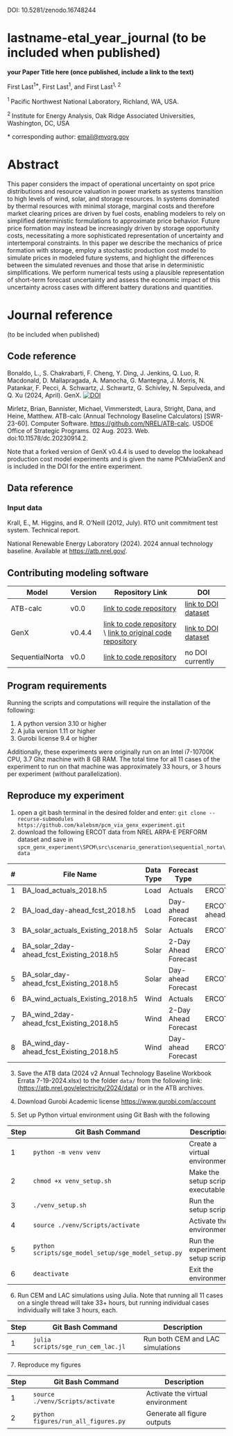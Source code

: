 
DOI: 10.5281/zenodo.16748244
# lastname-etal_year_journal (to be included when published)

**your Paper Title here (once published, include a link to the text)**

First Last<sup>1\*</sup>, First Last<sup>1</sup>,  and First Last<sup>1, 2</sup>

<sup>1 </sup>Pacific Northwest National Laboratory, Richland, WA, USA.

<sup>2 </sup> Institute for Energy Analysis, Oak Ridge Associated Universities, Washington, DC, USA

\* corresponding author:  email@myorg.gov


# Abstract
This paper considers the impact of operational uncertainty on spot price distributions and resource valuation in power markets as systems transition to high levels of wind, solar, and storage resources. In systems dominated by thermal resources with minimal storage, marginal costs and therefore market clearing prices are driven by fuel costs, enabling modelers to rely on simplified deterministic formulations to approximate price behavior. Future price formation may instead be increasingly driven by storage opportunity costs, necessitating a more sophisticated representation of uncertainty and intertemporal constraints. In this paper we describe the mechanics of price formation with storage, employ a stochastic production cost model to simulate prices in modeled future systems, and highlight the differences between the simulated revenues and those that arise in deterministic simplifications. We perform numerical tests using a plausible representation of short-term forecast uncertainty and assess the economic impact of this uncertainty across cases with different battery durations and quantities.

# Journal reference
(to be included when published)

## Code reference
Bonaldo, L., S. Chakrabarti, F. Cheng, Y. Ding, J. Jenkins, Q. Luo, R. Macdonald, D. Mallapragada, A. Manocha, G. Mantegna, J. Morris, N. Patankar, F. Pecci, A. Schwartz, J. Schwartz, G. Schivley, N. Sepulveda, and Q. Xu (2024, April). GenX. [![DOI](https://zenodo.org/badge/DOI/10.5281/zenodo.15865702.svg)](https://doi.org/10.5281/zenodo.15865702)

Mirletz, Brian, Bannister, Michael, Vimmerstedt, Laura, Stright, Dana, and Heine, Matthew. ATB-calc (Annual Technology Baseline Calculators) [SWR-23-60]. Computer Software. https://github.com/NREL/ATB-calc. USDOE Office of Strategic Programs. 02 Aug. 2023. Web. doi:10.11578/dc.20230914.2.

Note that a forked version of GenX v0.4.4 is used to develop the lookahead production cost model experiments and is given the name PCMviaGenX and is included in the DOI for the entire experiment.


## Data reference

### Input data

Krall, E., M. Higgins, and R. O’Neill (2012, July). RTO unit commitment test system. Technical report.

National Renewable Energy Laboratory (2024). 2024 annual technology baseline. Available at https://atb.nrel.gov/.

## Contributing modeling software
| Model | Version | Repository Link | DOI |
|-------|---------|-----------------|-----|
| ATB-calc | v0.0 | [link to code repository](https://github.com/NREL/ATB-calc) | [link to DOI dataset ](https://doi.org/10.11578/dc.20230914.2)|
| GenX | v0.4.4 | [link to code repository](https://github.com/kalebsm/GenX/tree/caee5563bc1118c24fe99a30e1ed72e052191478) \ [link to original code repository](https://github.com/GenXProject/GenX.jl) | [link to DOI dataset](https://zenodo.org/records/15865702) |
| SequentialNorta | v0.0 | [link to code repository](https://github.com/kalebsm/sequential_norta.git) | no DOI currently |

## Program requirements
Running the scripts and computations will require the installation of the following:
1. A python version 3.10 or higher
2. A julia version 1.11 or higher
3. Gurobi license 9.4 or higher

Additionally, these experiments were originally run on an Intel i7-10700K CPU, 3.7 Ghz machine with 8 GB RAM. The total time for all 11 cases of the experiment to run on that machine was approximately 33 hours, or 3 hours per experiment (without parallelization).

## Reproduce my experiment
1. open a git bash terminal in the desired folder and enter: `git clone --recurse-submodules https://github.com/kalebsm/pcm_via_genx_experiment.git`
2. download the following ERCOT data from NREL ARPA-E PERFORM dataset and save in `spcm_genx_experiment\SPCM\src\scenario_generation\sequential_norta\data`

| #   | File Name                                | Data Type | Forecast Type         | Location Path                                               |
|-----|-------------------------------------------|-----------|------------------------|-------------------------------------------------------------|
| 1   | BA_load_actuals_2018.h5                    | Load      | Actuals                | ERCOT/2018/Load/Actuals/BA_level/                           |
| 2   | BA_load_day-ahead_fcst_2018.h5            | Load      | Day-ahead Forecast     | ERCOT/2018/Load/Forecast/Day-ahead/BA_level/               |
| 3   | BA_solar_actuals_Existing_2018.h5         | Solar     | Actuals                | ERCOT/2018/Solar/Actuals/BA-level/                          |
| 4   | BA_solar_2day-ahead_fcst_Existing_2018.h5 | Solar     | 2-Day Ahead Forecast   | ERCOT/2018/Solar/2Day_ahead/BA_level/                      |
| 5   | BA_solar_day-ahead_fcst_Existing_2018.h5  | Solar     | Day-ahead Forecast     | ERCOT/2018/Solar/Day-ahead/BA_level/                       |
| 6   | BA_wind_actuals_Existing_2018.h5         | Wind     | Actuals                | ERCOT/2018/Wind/Actuals/BA-level/                          |
| 7   | BA_wind_2day-ahead_fcst_Existing_2018.h5  | Wind      | 2-Day Ahead Forecast   | ERCOT/2018/Wind/2Day_ahead/BA_level/                       |
| 8   | BA_wind_day-ahead_fcst_Existing_2018.h5   | Wind      | Day-ahead Forecast     | ERCOT/2018/Wind/Day-ahead/BA_level/                        |

3. Save the ATB data (2024 v2 Annual Technology Baseline Workbook Errata 7-19-2024.xlsx) to the folder `data/` from the following link: (https://atb.nrel.gov/electricity/2024/data) or in the ATB archives.

4. Download Gurobi Academic license https://www.gurobi.com/account

5. Set up Python virtual environment using Git Bash with the following

| Step | Git Bash Command                                   | Description                  |
|------|----------------------------------------------------|------------------------------|
| 1  | `python -m venv venv`                              | Create a virtual environment |
| 2  | `chmod +x venv_setup.sh`                           | Make the setup script executable |
| 3  | `./venv_setup.sh`                                  | Run the setup script         |
| 4  | `source ./venv/Scripts/activate`                   | Activate the environment     |
| 5  | `python scripts/sge_model_setup/sge_model_setup.py`| Run the experiment setup script   |
| 6  | `deactivate`                                       | Exit the environment         |


6. Run CEM and LAC simulations using Julia. Note that running all 11 cases on a single thread will take 33+ hours, but running individual cases individually will take 3 hours, each.

| Step | Git Bash Command                       | Description                    |
|------|----------------------------------------|--------------------------------|
| 1  | `julia scripts/sge_run_cem_lac.jl`     | Run both CEM and LAC simulations |


7. Reproduce my figures

| Step | Git Bash Command                        | Description                    |
|------|-----------------------------------------|--------------------------------|
| 1  | `source ./venv/Scripts/activate`         | Activate the virtual environment |
| 2  | `python figures/run_all_figures.py`      | Generate all figure outputs    |




